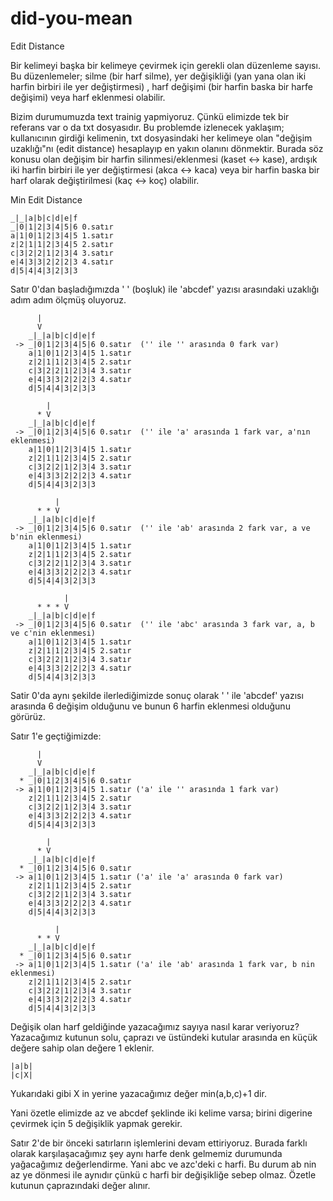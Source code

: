 # did-you-mean

Edit Distance

Bir kelimeyi başka bir kelimeye çevirmek için gerekli olan düzenleme sayısı. Bu düzenlemeler; silme (bir harf silme), yer değişikliği (yan yana olan iki harfin birbiri ile yer değiştirmesi) , harf değişimi (bir harfin baska bir harfe değişimi) veya harf eklenmesi olabilir.

Bizim durumumuzda text trainig yapmiyoruz. Çünkü elimizde tek bir referans var o da txt dosyasıdır. Bu problemde izlenecek yaklaşım; kullanıcının girdiği kelimenin, txt dosyasindaki her kelimeye olan "değişim uzaklığı"nı (edit distance) hesaplayıp en yakın olanını dönmektir. Burada söz konusu olan değişim bir harfin silinmesi/eklenmesi (kaset <-> kase), ardışık iki harfin birbiri ile yer değiştirmesi (akca <-> kaca) veya bir harfin baska bir harf olarak değiştirilmesi (kaç <-> koç) olabilir.

Min Edit Distance

```
_|_|a|b|c|d|e|f
_|0|1|2|3|4|5|6 0.satır
a|1|0|1|2|3|4|5 1.satır
z|2|1|1|2|3|4|5 2.satır
c|3|2|2|1|2|3|4 3.satır
e|4|3|3|2|2|2|3 4.satır
d|5|4|4|3|2|3|3
```
Satır 0'dan başladığımızda ' ' (boşluk) ile 'abcdef' yazısı arasındaki uzaklığı adım adım ölçmüş oluyoruz.

```
      |
      V
    _|_|a|b|c|d|e|f
 -> _|0|1|2|3|4|5|6 0.satır  ('' ile '' arasında 0 fark var)
    a|1|0|1|2|3|4|5 1.satır
    z|2|1|1|2|3|4|5 2.satır
    c|3|2|2|1|2|3|4 3.satır
    e|4|3|3|2|2|2|3 4.satır
    d|5|4|4|3|2|3|3
```

```
        |
      * V
    _|_|a|b|c|d|e|f
 -> _|0|1|2|3|4|5|6 0.satır  ('' ile 'a' arasında 1 fark var, a'nın eklenmesi)
    a|1|0|1|2|3|4|5 1.satır
    z|2|1|1|2|3|4|5 2.satır
    c|3|2|2|1|2|3|4 3.satır
    e|4|3|3|2|2|2|3 4.satır
    d|5|4|4|3|2|3|3
```

```
          |
      * * V
    _|_|a|b|c|d|e|f
 -> _|0|1|2|3|4|5|6 0.satır  ('' ile 'ab' arasında 2 fark var, a ve b'nin eklenmesi)
    a|1|0|1|2|3|4|5 1.satır
    z|2|1|1|2|3|4|5 2.satır
    c|3|2|2|1|2|3|4 3.satır
    e|4|3|3|2|2|2|3 4.satır
    d|5|4|4|3|2|3|3
```



```
            |
      * * * V
    _|_|a|b|c|d|e|f
 -> _|0|1|2|3|4|5|6 0.satır  ('' ile 'abc' arasında 3 fark var, a, b ve c'nin eklenmesi)
    a|1|0|1|2|3|4|5 1.satır
    z|2|1|1|2|3|4|5 2.satır
    c|3|2|2|1|2|3|4 3.satır
    e|4|3|3|2|2|2|3 4.satır
    d|5|4|4|3|2|3|3
```
Satir 0'da aynı şekilde ilerlediğimizde sonuç olarak ' ' ile 'abcdef' yazısı arasında 6 değişim olduğunu ve bunun 6 harfin eklenmesi olduğunu görürüz.


Satır 1'e geçtiğimizde:

```
      |
      V
    _|_|a|b|c|d|e|f
  * _|0|1|2|3|4|5|6 0.satır  
 -> a|1|0|1|2|3|4|5 1.satır ('a' ile '' arasında 1 fark var)
    z|2|1|1|2|3|4|5 2.satır
    c|3|2|2|1|2|3|4 3.satır
    e|4|3|3|2|2|2|3 4.satır
    d|5|4|4|3|2|3|3
```

```
        |
      * V
    _|_|a|b|c|d|e|f
  * _|0|1|2|3|4|5|6 0.satır  
 -> a|1|0|1|2|3|4|5 1.satır ('a' ile 'a' arasında 0 fark var)
    z|2|1|1|2|3|4|5 2.satır
    c|3|2|2|1|2|3|4 3.satır
    e|4|3|3|2|2|2|3 4.satır
    d|5|4|4|3|2|3|3
```

```
          |
      * * V
    _|_|a|b|c|d|e|f
  * _|0|1|2|3|4|5|6 0.satır  
 -> a|1|0|1|2|3|4|5 1.satır ('a' ile 'ab' arasında 1 fark var, b nin eklenmesi)
    z|2|1|1|2|3|4|5 2.satır
    c|3|2|2|1|2|3|4 3.satır
    e|4|3|3|2|2|2|3 4.satır
    d|5|4|4|3|2|3|3
```

Değişik olan harf geldiğinde yazacağımız sayıya nasıl karar veriyoruz?
Yazacağımız kutunun solu, çaprazı ve üstündeki kutular arasında en küçük değere sahip olan değere 1 eklenir.

```
|a|b|
|c|X|
```
Yukarıdaki gibi X in yerine yazacağımız değer min(a,b,c)+1 dir.

Yani özetle elimizde az ve abcdef şeklinde iki kelime varsa; birini digerine çevirmek için 5 değişiklik yapmak gerekir.

Satır 2'de bir önceki satırların işlemlerini devam ettiriyoruz. Burada farklı olarak karşılaşacağımız şey aynı harfe denk gelmemiz durumunda yağacağımız değerlendirme.
Yani abc ve azc'deki c harfi. Bu durum ab nin az ye dönmesi ile aynıdır çünkü c harfi bir değişikliğe sebep olmaz. Özetle kutunun çaprazındaki değer alınır.
